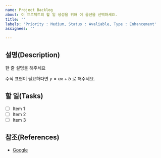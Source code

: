 ```yaml
---
name: Project Backlog
about: 이 프로젝트의 할 일 생성을 위해 이 옵션을 선택하세요.
title: ''
labels: 'Priority : Medium, Status : Avaliable, Type : Enhancement'
assignees: ''

---
```


## 설명(Description)

한 줄 설명을 해주세요

수식 표현이 필요하다면 $y=ax+b$ 로 해주세요.

## 할 일(Tasks)

- [ ] Item 1
- [ ] Item 2
- [ ] Item 3

## 참조(References)

- [Google](https://www.google.com/)

